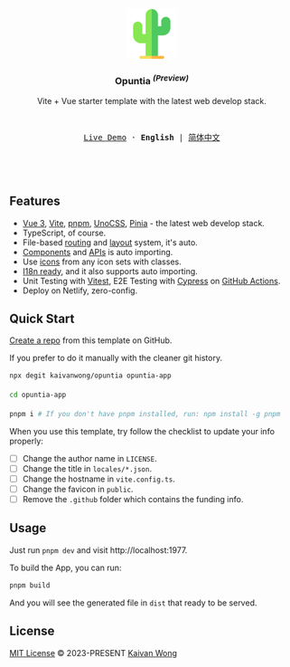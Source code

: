 <p align="center">
  <img width="88px" src="./src/images/logo.svg" />
</p>

<h3 align="center"><b>Opuntia</b> <sup><em>(Preview)</em></sup></h3>

<p align="center">Vite + Vue starter template with the latest web develop stack.</p>

<br/>

<p align="center">
  <samp>
    <a target="_blank" href="https://opuntia.netlify.app">Live Demo</a> ·
    <b>English</b> |
    <a href="./README.zh-CN.md">简体中文</a>
  </samp>
</p>

<br />

<p align="center">
  <a href="https://stackblitz.com/github/kaivanwong/opuntia" target="_blank"><img height="32" src="https://developer.stackblitz.com/img/open_in_stackblitz.svg" alt=""></a>
</p>

## Features

- [Vue 3](https://github.com/vuejs/core), [Vite](https://github.com/vitejs/vite), [pnpm](https://pnpm.io/), [UnoCSS](https://github.com/antfu/unocss), [Pinia](https://pinia.vuejs.org/)  - the latest web develop stack.
- TypeScript, of course.
- File-based [routing](./src/pages) and [layout](./src/layouts) system, it's auto.
- [Components](./src/components) and [APIs](https://github.com/antfu/unplugin-auto-import) is auto importing.
- Use [icons](https://github.com/antfu/unocss/tree/main/packages/preset-icons) from any icon sets with classes.
- [I18n ready](./locales), and it also supports auto importing.
- Unit Testing with [Vitest](https://github.com/vitest-dev/vitest), E2E Testing with [Cypress](https://cypress.io/) on [GitHub Actions](https://github.com/features/actions).
- Deploy on Netlify, zero-config.

## Quick Start

[Create a repo](https://github.com/kaivanwong/opuntia/generate) from this template on GitHub.

If you prefer to do it manually with the cleaner git history.

```bash
npx degit kaivanwong/opuntia opuntia-app

cd opuntia-app

pnpm i # If you don't have pnpm installed, run: npm install -g pnpm
```

When you use this template, try follow the checklist to update your info properly:

- [ ] Change the author name in `LICENSE`.
- [ ] Change the title in `locales/*.json`.
- [ ] Change the hostname in `vite.config.ts`.
- [ ] Change the favicon in `public`.
- [ ] Remove the `.github` folder which contains the funding info.

## Usage

Just run `pnpm dev` and visit http://localhost:1977.

To build the App, you can run:

```bash
pnpm build
```

And you will see the generated file in `dist` that ready to be served.

## License

[MIT License](./LICENSE) © 2023-PRESENT [Kaivan Wong](https://github.com/kaivanwong)
